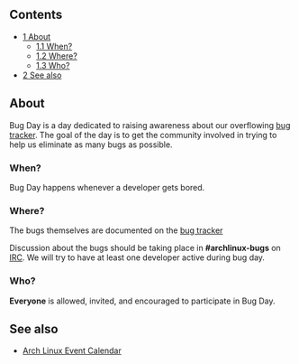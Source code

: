 ## Contents

*   [1 About](#About)
    *   [1.1 When?](#When.3F)
    *   [1.2 Where?](#Where.3F)
    *   [1.3 Who?](#Who.3F)
*   [2 See also](#See_also)

## About

Bug Day is a day dedicated to raising awareness about our overflowing [bug tracker](https://bugs.archlinux.org/). The goal of the day is to get the community involved in trying to help us eliminate as many bugs as possible.

### When?

Bug Day happens whenever a developer gets bored.

### Where?

The bugs themselves are documented on the [bug tracker](https://bugs.archlinux.org)

Discussion about the bugs should be taking place in **#archlinux-bugs** on [IRC](/index.php/IRC "IRC"). We will try to have at least one developer active during bug day.

### Who?

**Everyone** is allowed, invited, and encouraged to participate in Bug Day.

## See also

*   [Arch Linux Event Calendar](/index.php/Arch_Linux_Event_Calendar "Arch Linux Event Calendar")